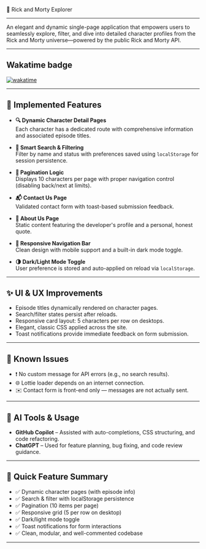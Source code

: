🧪 Rick and Morty Explorer

---

An elegant and dynamic single-page application that empowers users to seamlessly explore, filter, and dive into detailed character profiles from the Rick and Morty universe—powered by the public Rick and Morty API.

---

## Wakatime badge

[![wakatime](https://wakatime.com/badge/user/744e9c10-3c2b-4064-b477-29247d78e375/project/15ed71b0-6e08-4e8f-a757-f799a4a87cd3.svg)](https://wakatime.com/badge/user/744e9c10-3c2b-4064-b477-29247d78e375/project/15ed71b0-6e08-4e8f-a757-f799a4a87cd3)

---

## 🚀 Implemented Features

- **🔍 Dynamic Character Detail Pages**  
  Each character has a dedicated route with comprehensive information and associated episode titles.

- **🧠 Smart Search & Filtering**  
  Filter by name and status with preferences saved using `localStorage` for session persistence.

- **📄 Pagination Logic**  
  Displays 10 characters per page with proper navigation control (disabling back/next at limits).

- **📬 Contact Us Page**  
  Validated contact form with toast-based submission feedback.

- **📖 About Us Page**  
  Static content featuring the developer's profile and a personal, honest quote.

- **🧭 Responsive Navigation Bar**  
  Clean design with mobile support and a built-in dark mode toggle.

- **🌗 Dark/Light Mode Toggle**  
  User preference is stored and auto-applied on reload via `localStorage`.


---

## ✨ UI & UX Improvements

- Episode titles dynamically rendered on character pages.
- Search/filter states persist after reloads.
- Responsive card layout: 5 characters per row on desktops.
- Elegant, classic CSS applied across the site.
- Toast notifications provide immediate feedback on form submission.

---

## 🐞 Known Issues

- ❗ No custom message for API errors (e.g., no search results).
- 🌐 Lottie loader depends on an internet connection.
- ✉️ Contact form is front-end only — messages are not actually sent.

---

## 🤖 AI Tools & Usage

- **GitHub Copilot** – Assisted with auto-completions, CSS structuring, and code refactoring.
- **ChatGPT** – Used for feature planning, bug fixing, and code review guidance.

---

## 🔹 Quick Feature Summary

- ✅ Dynamic character pages (with episode info)  
- ✅ Search & filter with localStorage persistence  
- ✅ Pagination (10 items per page)  
- ✅ Responsive grid (5 per row on desktop)  
- ✅ Dark/light mode toggle 
- ✅ Toast notifications for form interactions  
- ✅ Clean, modular, and well-commented codebase  

---
